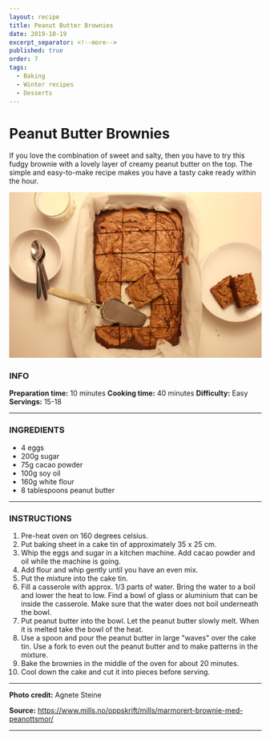 ```yaml
---
layout: recipe
title: Peanut Butter Brownies
date: 2019-10-19
excerpt_separator: <!--more-->
published: true
order: 7
tags:
  - Baking
  - Winter recipes
  - Desserts
---
```


# Peanut Butter Brownies

If you love the combination of sweet and salty, then you have to try this fudgy brownie with a lovely layer of creamy peanut butter on the top. The simple and easy-to-make recipe makes you have a tasty cake ready within the hour.

<!--more-->

[![Peanut butter Brownies](/_uploads/IMG_0352-1copy.jpg)](/_uploads/IMG_0352-1copy.jpg)


### INFO

**Preparation time:** 10 minutes
**Cooking time:** 40 minutes
**Difficulty:** Easy
**Servings:** 15-18

<hr>

### INGREDIENTS

- 4 eggs
- 200g sugar
- 75g cacao powder
- 100g soy oil
- 160g white flour
- 8 tablespoons peanut butter

<hr>

### INSTRUCTIONS

1. Pre-heat oven on 160 degrees celsius.
2. Put baking sheet in a cake tin of approximately 35 x 25 cm.
3. Whip the eggs and sugar in a kitchen machine. Add cacao powder and oil while the machine is going.
4. Add flour and whip gently until you have an even mix.
5. Put the mixture into the cake tin.
6. Fill a casserole with approx. 1/3 parts of water. Bring the water to a boil and lower the heat to low. Find a bowl of glass or aluminium that can be inside the casserole. Make sure that the water does not boil underneath the bowl.
7. Put peanut butter into the bowl. Let the peanut butter slowly melt. When it is melted take the bowl of the heat.
8. Use a spoon and pour the peanut butter in large "waves" over the cake tin. Use a fork to even out the peanut butter and to make patterns in the mixture.
9. Bake the brownies in the middle of the oven for about 20 minutes.
10. Cool down the cake and cut it into pieces before serving.

<hr>

**Photo credit:** Agnete Steine

**Source:** https://www.mills.no/oppskrift/mills/marmorert-brownie-med-peanottsmor/

<hr>
